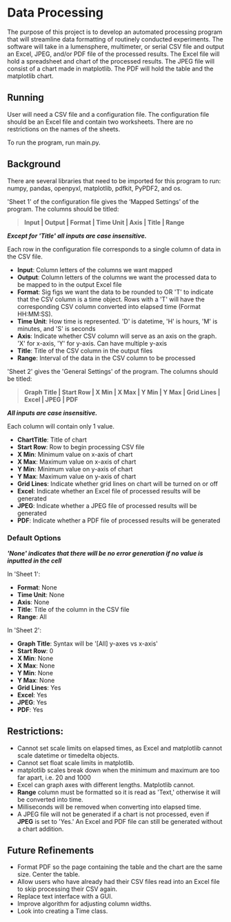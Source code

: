 # Data Processing
The purpose of this project is to develop an automated processing program that will streamline data formatting of routinely conducted experiments. The software will take in a lumensphere, multimeter, or serial CSV file and output an Excel, JPEG, and/or PDF file of the processed results. The Excel file will hold a spreadsheet and chart of the processed results. The JPEG file will consist of a chart made in matplotlib. The PDF will hold the table and the matplotlib chart. 

## Running 
User will need a CSV file and a configuration file. The configuration file should be an Excel file and contain two worksheets. There are no restrictions on the names of the sheets. 

To run the program, run main.py.

## Background
There are several libraries that need to be imported for this program to run: numpy, pandas, openpyxl, matplotlib, pdfkit, PyPDF2, and os. 

'Sheet 1' of the configuration file gives the ‘Mapped Settings’ of the program. The columns should be titled: 
> **Input | Output | Format | Time Unit | Axis | Title | Range**

**_Except for 'Title' all inputs are case insensitive._**

Each row in the configuration file corresponds to a single column of data in the CSV file. 
- **Input**: Column letters of the columns we want mapped
- **Output**: Column letters of the columns we want the processed data to be mapped to in the output Excel file 
- **Format**: Sig figs we want the data to be rounded to OR 'T' to indicate that the CSV column is a time object. Rows with a 'T' will have the corresponding CSV column converted into elapsed time (Format HH:MM:SS). 
- **Time Unit**: How time is represented. 'D' is datetime, 'H' is hours, 'M' is minutes, and 'S' is seconds    
- **Axis**: Indicate whether CSV column will serve as an axis on the graph. 'X' for x-axis, 'Y' for y-axis. Can have multiple y-axis
- **Title**: Title of the CSV column in the output files 
- **Range**: Interval of the data in the CSV column to be processed 

'Sheet 2' gives the 'General Settings' of the program. The columns should be titled: 
> **Graph Title | Start Row | X Min | X Max | Y Min | Y Max | Grid Lines | Excel | JPEG | PDF** 

**_All inputs are case insensitive._**

Each column will contain only 1 value. 

- **ChartTitle**: Title of chart
- **Start Row**: Row to begin processing CSV file 
- **X Min**: Minimum value on x-axis of chart
- **X Max**: Maximum value on x-axis of chart
- **Y Min**: Minimum value on y-axis of chart
- **Y Max**: Maximum value on y-axis of chart 
- **Grid Lines**: Indicate whether grid lines on chart will be turned on or off
- **Excel**: Indicate whether an Excel file of processed results will be generated
- **JPEG**: Indicate whether a JPEG file of processed results will be generated
- **PDF**: Indicate whether a PDF file of processed results will be generated 


### Default Options

**_'None' indicates that there will be no error generation if no value is inputted in the cell_**

In 'Sheet 1': 
- **Format**: None 
- **Time Unit**: None
- **Axis**: None
- **Title**: Title of the column in the CSV file 
- **Range**: All 

In 'Sheet 2': 
- **Graph Title**: Syntax will be '\[All] y-axes vs x-axis'
- **Start Row**: 0
- **X Min**: None
- **X Max**: None
- **Y Min**: None
- **Y Max**: None
- **Grid Lines**: Yes
- **Excel**: Yes
- **JPEG**: Yes
- **PDF**: Yes

## Restrictions: 
- Cannot set scale limits on elapsed times, as Excel and matplotlib cannot scale datetime or timedelta objects. 
- Cannot set float scale limits in matplotlib. 
- matplotlib scales break down when the minimum and maximum are too far apart, i.e. 20 and 1000
- Excel can graph axes with different lengths. Matplotlib cannot. 
- **Range** column must be formatted so it is read as 'Text,' otherwise it will be converted into time. 
- Milliseconds will be removed when converting into elapsed time. 
- A JPEG file will not be generated if a chart is not processed, even if **JPEG** is set to 'Yes.' An Excel and PDF file can still be generated without a chart addition. 

## Future Refinements
- Format PDF so the page containing the table and the chart are the same size. Center the table. 
- Allow users who have already had their CSV files read into an Excel file to skip processing their CSV again. 
- Replace text interface with a GUI. 
- Improve algorithm for adjusting column widths. 
- Look into creating a Time class.


